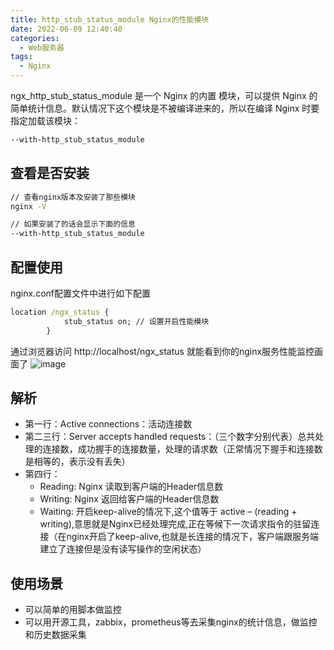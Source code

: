```yaml
---
title: http_stub_status_module Nginx的性能模块
date: 2022-06-09 12:40:40
categories: 
  - Web服务器
tags: 
  - Nginx
---
```


ngx_http_stub_status_module 是一个 Nginx 的内置 模块，可以提供 Nginx 的简单统计信息。默认情况下这个模块是不被编译进来的，所以在编译 Nginx 时要指定加载该模块：
```cmd
--with-http_stub_status_module
```
## 查看是否安装
```cmd
// 查看nginx版本及安装了那些模块
nginx -V

// 如果安装了的话会显示下面的信息
--with-http_stub_status_module
```

## 配置使用
nginx.conf配置文件中进行如下配置
```cmd
location /ngx_status {
            stub_status on; // 设置开启性能模块
        }
```
通过浏览器访问 http://localhost/ngx_status 就能看到你的nginx服务性能监控画面了
![image](https://user-images.githubusercontent.com/4262121/172983420-82b23fe2-eb5a-48c8-a637-4dfa2b846890.png)

## 解析
- 第一行：Active connections：活动连接数
- 第二三行：Server accepts handled requests：（三个数字分别代表）总共处理的连接数，成功握手的连接数量，处理的请求数（正常情况下握手和连接数是相等的，表示没有丢失）
- 第四行：
  - Reading: Nginx 读取到客户端的Header信息数
  - Writing: Nginx 返回给客户端的Header信息数
  - Waiting: 开启keep-alive的情况下,这个值等于 active – (reading + writing),意思就是Nginx已经处理完成,正在等候下一次请求指令的驻留连接（在nginx开启了keep-alive,也就是长连接的情况下，客户端跟服务端建立了连接但是没有读写操作的空闲状态）

## 使用场景
- 可以简单的用脚本做监控
- 可以用开源工具，zabbix，prometheus等去采集nginx的统计信息，做监控和历史数据采集

